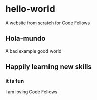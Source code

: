 # hello-world

A website from scratch for Code Fellows

## Hola-mundo

A bad example
good world

## Happily learning new skills

### it is fun

I am loving Code Fellows

<!--happy--!>
